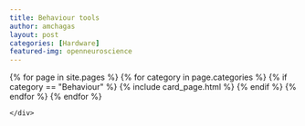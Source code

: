 ```yaml
---
title: Behaviour tools
author: amchagas
layout: post
categories: [Hardware]
featured-img: openneuroscience
---
```


<section class="blog">
  <div class="container">
    <div class="post-list" itemscope="" itemtype="http://schema.org/Blog">
      {% for page in site.pages %}
        {% for category in page.categories %}
          {% if category == "Behaviour" %}
            {% include card_page.html %}
          {% endif %}
        {% endfor %}
      {% endfor %}


    </div>
  </div>
</section>
